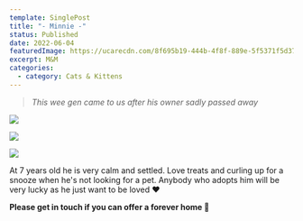 ```yaml
---
template: SinglePost
title: "- Minnie -"
status: Published
date: 2022-06-04
featuredImage: https://ucarecdn.com/8f695b19-444b-4f8f-889e-5f5371f5d37c/-/crop/622x360/0,228/-/preview/
excerpt: M&M
categories:
  - category: Cats & Kittens
---
```

> *This wee gen came to us after his owner sadly passed away*

![](https://ucarecdn.com/3b6b8cfc-ac28-4377-bbfc-a402816c4575/)



![](https://ucarecdn.com/b8ea74bc-6a5b-4a8f-8204-8883f62ec564/)

![](https://ucarecdn.com/0e0f38ba-8ad6-4779-b3c9-556dd2a6cca3/)

At 7 years old he is very calm and settled. Love treats and curling up for a snooze when he's not looking for a pet. Anybody who adopts him will be very lucky as he just want to be loved ❤️

**Please get in touch if you can offer  a forever home 🏡**